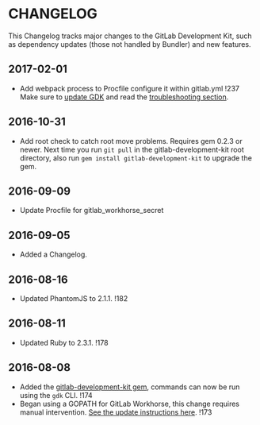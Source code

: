 # CHANGELOG

This Changelog tracks major changes to the GitLab Development Kit,
such as dependency updates (those not handled by Bundler) and new
features.

## 2017-02-01

- Add webpack process to Procfile configure it within gitlab.yml !237
  Make sure to [update GDK](doc/update-gdk.md) and read the
  [troubleshooting section](doc/howto/troubleshooting.md#webpack).

## 2016-10-31

- Add root check to catch root move problems. Requires gem 0.2.3 or
  newer. Next time you run `git pull` in the gitlab-development-kit
  root directory, also run `gem install gitlab-development-kit` to
  upgrade the gem.

## 2016-09-09
- Update Procfile for gitlab_workhorse_secret

## 2016-09-05
- Added a Changelog.

## 2016-08-16
- Updated PhantomJS to 2.1.1. !182

## 2016-08-11
- Updated Ruby to 2.3.1. !178

## 2016-08-08
- Added the [gitlab-development-kit gem][gdk-gem], commands can now be run using the `gdk` CLI. !174
- Began using a GOPATH for GitLab Workhorse, this change requires manual intervention. [See the update instructions here][workhorse-changes]. !173


[gdk-gem]: https://rubygems.org/gems/gitlab-development-kit
[workhorse-changes]: https://gitlab.com/gitlab-org/gitlab-development-kit/blob/fd04b7f1a3a72302af71c1a7923daaa5b22dcd28/gitlab-workhorse/README.md#cleaning-up-an-old-gitlab-workhorse-checkout
